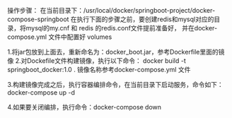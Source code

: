 操作步骤：
在当前目录下：/usr/local/docker/springboot-project/docker-compose-springboot
在执行下面的步骤之前，要创建redis和mysql对应的目录，将mysql的my.cnf 和 redis 的redis.conf文件提前准备好，
并在docker-compose.yml 文件中配置好 volumes


1.将jar包放到上面去，重新命名为：docker_boot.jar，参考Dockerfile里面的镜像
2.对Dockefile文件构建镜像，执行以下命令：
    docker build -t springboot_docker:1.0 .   镜像名称参考docker-compose.yml 文件

3.构建镜像完成之后，执行容器编排命令，在当前目录下启动服务，命令如下：
    docker-compose up -d

4.如果要关闭编排，执行命令：docker-compose down
